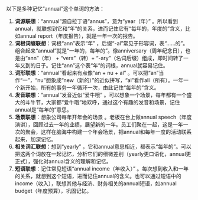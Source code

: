 以下是多种记忆“annual”这个单词的方法：
1. **词源联想**：“annual”源自拉丁语“annus”，意为“year（年）” 。所以看到annual，就联想到它和“年”的关系，进而记住它有“每年的，年度的”含义，比如annual report（年度报告），就是一年一次的报告。
2. **词根词缀联想**：词根“ann”表示“年” ，后缀“-al”常见于形容词，表“……的”。组合起来“annual”就是“一年的，每年的”。像anniversary（周年纪念日），也是由“ann”（年） + “vers”（转）+ “-ary”（名词后缀）组成，即时间转了一年又到的日子。记住“ann”这个表“年”的词根，annual就容易记住。
3. **词形联想**：“annual”看起来有点像“an + nu + al” 。可以把“an”当作“一”，“nu”想象成“new（新的）”的近似拼写，“al”看作all（所有）。一年一个新开始，所有的事务一年循环一次，由此记住“每年的”含义。
4. **发音联想**：“annual”发音近似“爱牛哦” 。可以想象一个场景，每年都有一个盛大的斗牛节，大家都“爱牛哦”地欢呼，通过这个有趣的发音和场景，记住annual是“每年的”意思。
5. **场景联想**：想象公司每年开年会的场景 。老板在台上做annual speech（年度演讲），回顾过去一年的业绩，展望新的一年。员工们聚在一起，这是一年一次的聚会，这样在脑海中构建一个年会场景，把annual和每年一度的活动联系起来，加深记忆。
6. **相关词汇联想**：想到“yearly” ，它和annual意思相近，都表示“每年的”。可以把这两个词放在一起记忆，分析它们的细微差别（yearly更口语化，annual更正式），强化对annual含义的理解和记忆。
7. **短语联想**：记住常见短语“annual income（年收入）” 。每次想到收入和一年的关系，就想到这个短语，进而记住annual的含义。也可以通过短语中的income（收入），联想其他与经济、财务相关的annual短语，如annual budget（年度预算），巩固记忆。 